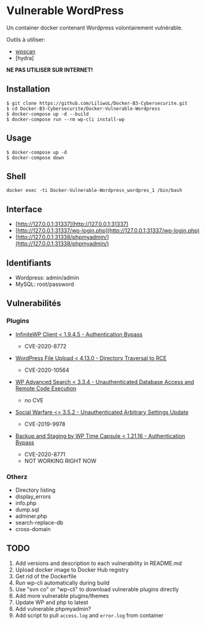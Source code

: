 # Vulnerable WordPress

Un container docker contenant Wordpress volontairement vulnérable.

Outils à utiliser:
- [wpscan](https://github.com/wpscanteam/wpscan)
- [hydra]

**NE PAS UTILISER SUR INTERNET!**

## Installation

```
$ git clone https://github.com/LiliwoL/Docker-B3-Cybersecurite.git
$ cd Docker-B3-Cybersecurite/Docker-Vulnerable-Wordpress
$ docker-compose up -d --build
$ docker-compose run --rm wp-cli install-wp
```

## Usage
```
$ docker-compose up -d
$ docker-compose down
```

## Shell
`docker exec -ti Docker-Vulnerable-Wordpress_wordpres_1 /bin/bash`

## Interface

* [http://127.0.0.1:31337](http://127.0.0.1:31337)
* [http://127.0.0.1:31337/wp-login.php](http://127.0.0.1:31337/wp-login.php)
* [http://127.0.0.1:31338/phpmyadmin/](http://127.0.0.1:31338/phpmyadmin/)

## Identifiants

* Wordpress: admin/admin
* MySQL: root/password

## Vulnerabilités

### Plugins

* [InfiniteWP Client < 1.9.4.5 - Authentication Bypass](https://wpvulndb.com/vulnerabilities/10011)
  - CVE-2020-8772

* [WordPress File Upload < 4.13.0 - Directory Traversal to RCE](https://wpvulndb.com/vulnerabilities/10132)
  - CVE-2020-10564

* [WP Advanced Search < 3.3.4 - Unauthenticated Database Access and Remote Code Execution](https://wpvulndb.com/vulnerabilities/10115)
  - no CVE

* [Social Warfare <= 3.5.2 - Unauthenticated Arbitrary Settings Update](https://wpvulndb.com/vulnerabilities/9238)
  - CVE-2019-9978

* [Backup and Staging by WP Time Capsule < 1.21.16 - Authentication Bypass](https://wpvulndb.com/vulnerabilities/10010)
  - CVE-2020-8771
  - NOT WORKING RIGHT NOW

### Otherz

* Directory listing
* display_errors
* info.php
* dump.sql
* adminer.php
* search-replace-db
* cross-domain

## TODO
1. Add versions and description to each vulnerability in README.md
2. Upload docker image to Docker Hub registry
3. Get rid of the Dockerfile
4. Run wp-cli automatically during build
5. Use "svn co" or "wp-cli" to download vulnerable plugins directly
6. Add more vulnerable plugins/themes
7. Update WP and php to latest
8. Add vulnerable phpmyadmin?
9. Add script to pull `access.log` and `error.log` from container
